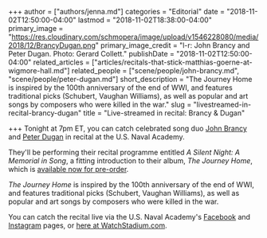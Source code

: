 +++
author = ["authors/jenna.md"]
categories = "Editorial"
date = "2018-11-02T12:50:00-04:00"
lastmod = "2018-11-02T18:38:00-04:00"
primary_image = "https://res.cloudinary.com/schmopera/image/upload/v1546228080/media/2018/12/BrancyDugan.png"
primary_image_credit = "l-r: John Brancy and Peter Dugan. Photo: Gerard Collett."
publishDate = "2018-11-02T12:50:00-04:00"
related_articles = ["articles/recitals-that-stick-matthias-goerne-at-wigmore-hall.md"]
related_people = ["scene/people/john-brancy.md", "scene/people/peter-dugan.md"]
short_description = "The Journey Home is inspired by the 100th anniversary of the end of WWI, and features traditional picks (Schubert, Vaughan Williams), as well as popular and art songs by composers who were killed in the war."
slug = "livestreamed-in-recital-brancy-dugan"
title = "Live-streamed in recital: Brancy &amp; Dugan"

+++
Tonight at 7pm ET, you can catch celebrated song duo [John Brancy](/scene/people/john-brancy/) and [Peter Dugan](/scene/people/peter-dugan/) in recital at the U.S. Naval Academy.

They'll be performing their recital programme entitled *A Silent Night: A Memorial in Song*, a fitting introduction to their album, *The Journey Home*, which is [available now for pre-order](https://www.johnbrancy.com/pre-order/).

*The Journey Home* is inspired by the 100th anniversary of the end of WWI, and features traditional picks (Schubert, Vaughan Williams), as well as popular and art songs by composers who were killed in the war.

You can catch the recital live via the U.S. Naval Academy's [Facebook](https://www.facebook.com/USNavalAcademy/) and [Instagram](https://www.instagram.com/usnavalacademy/) pages, or [here at WatchStadium.com](https://watchstadium.com/live/149710/).